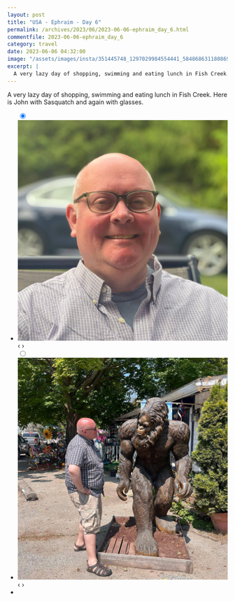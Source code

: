 ```yaml
---
layout: post
title: "USA - Ephraim - Day 6"
permalink: /archives/2023/06/2023-06-06-ephraim_day_6.html
commentfile: 2023-06-06-ephraim_day_6
category: travel
date: 2023-06-06 04:32:00
image: "/assets/images/insta/351445748_1297029984554441_5848686311808698901_n_17979823340196017.jpg"
excerpt: |
  A very lazy day of shopping, swimming and eating lunch in Fish Creek. Here is &#064;jmahnke with Sasquatch and again with glasses.
---
```


A very lazy day of shopping, swimming and eating lunch in Fish Creek. Here is John with Sasquatch and again with glasses.

<ul class="slides">
    <input type="radio" name="radio-btn" id="img-1" checked="checked" />
    <li class="slide-container">
        <div class="slide">
          <a href="/assets/images/insta/352187581_1895842807468102_6906691402309857046_n_17919454169737831.jpg"><img src="/assets/images/insta/352187581_1895842807468102_6906691402309857046_n_17919454169737831.jpg" /></a>
        </div>
    <div class="nav">
      <label for="img-2" class="prev">&#x2039;</label>
      <label for="img-2" class="next">&#x203a;</label>
    </div>
    </li>
    <input type="radio" name="radio-btn" id="img-2" />
    <li class="slide-container">
        <div class="slide">
          <a href="/assets/images/insta/351445748_1297029984554441_5848686311808698901_n_17979823340196017.jpg"><img src="/assets/images/insta/351445748_1297029984554441_5848686311808698901_n_17979823340196017.jpg" /></a>
        </div>
    <div class="nav">
      <label for="img-1" class="prev">&#x2039;</label>
      <label for="img-1" class="next">&#x203a;</label>
    </div>
    </li>
<li class="nav-dots">
      <label for="img-1" class="nav-dot" id="img-dot-1"></label>
      <label for="img-2" class="nav-dot" id="img-dot-2"></label>
</li>
</ul>
